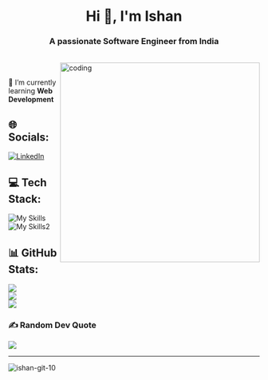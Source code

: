 <h1 align="center">Hi 👋, I'm Ishan</h1>
<h3 align="center">A passionate Software Engineer from India</h3>
<br>

<img align="right" width="400" src="https://camo.githubusercontent.com/40165a147c3dcea0fa1db780bb533fc5f98546ccfb9d5d05ddb2f429277f5348/68747470733a2f2f616e616c7974696373696e6469616d61672e636f6d2f77702d636f6e74656e742f75706c6f6164732f323031382f31322f646576656c6f7065722d6472696262626c652e676966" alt="coding">
<br>


🌱 I’m currently learning **Web Development**
## 🌐 Socials:
[![LinkedIn](https://skillicons.dev/icons?i=linkedin)](https://linkedin.com/in/ishan10) 

## 💻 Tech Stack:
![My Skills](https://skillicons.dev/icons?i=c,cpp,py,html,css,js,bootstrap)
![My Skills2](https://skillicons.dev/icons?i=express,jquery,nodejs,mongodb,git,github,arduino)
## 📊 GitHub Stats:
![](https://github-readme-stats.vercel.app/api?username=ishan-git-10&theme=dark&hide_border=false&include_all_commits=true&count_private=false)<br/>
![](https://github-readme-streak-stats.herokuapp.com/?user=ishan-git-10&theme=dark&hide_border=false)<br/>
![](https://github-readme-stats.vercel.app/api/top-langs/?username=ishan-git-10&theme=dark&hide_border=false&include_all_commits=true&count_private=false&layout=compact)

### ✍️ Random Dev Quote
![](https://quotes-github-readme.vercel.app/api?type=horizontal&theme=radical)

---
<p align="left"> <img src="https://komarev.com/ghpvc/?username=ishan-git-10&label=Profile%20views&color=0e75b6&style=flat" alt="ishan-git-10" /> </p>

